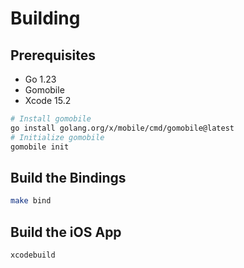 # Building

## Prerequisites

- Go 1.23
- Gomobile
- Xcode 15.2

```sh
# Install gomobile
go install golang.org/x/mobile/cmd/gomobile@latest
# Initialize gomobile
gomobile init
```

## Build the Bindings
```sh
make bind
```

## Build the iOS App
```sh
xcodebuild
```
